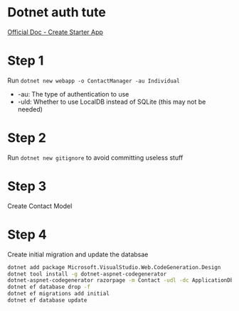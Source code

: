 # Dotnet auth tute

[Official Doc - Create Starter App](https://learn.microsoft.com/en-us/aspnet/core/security/authorization/secure-data?view=aspnetcore-8.0#create-the-starter-app)

# Step 1

Run `dotnet new webapp -o ContactManager -au Individual`

- -au: The type of authentication to use
- -uld: Whether to use LocalDB instead of SQLite (this may not be needed)

# Step 2

Run `dotnet new gitignore` to avoid committing useless stuff

# Step 3

Create Contact Model

# Step 4

Create initial migration and update the databsae

```bash
dotnet add package Microsoft.VisualStudio.Web.CodeGeneration.Design
dotnet tool install -g dotnet-aspnet-codegenerator
dotnet-aspnet-codegenerator razorpage -m Contact -udl -dc ApplicationDbContext -outDir Pages\Contacts --referenceScriptLibraries -sqlite
dotnet ef database drop -f
dotnet ef migrations add initial
dotnet ef database update
```
